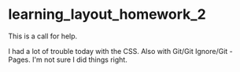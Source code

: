 # learning_layout_homework_2

This is a call for help. 

I had a lot of trouble today with the CSS. Also with Git/Git Ignore/Git - Pages. I'm not sure I did things right. 
